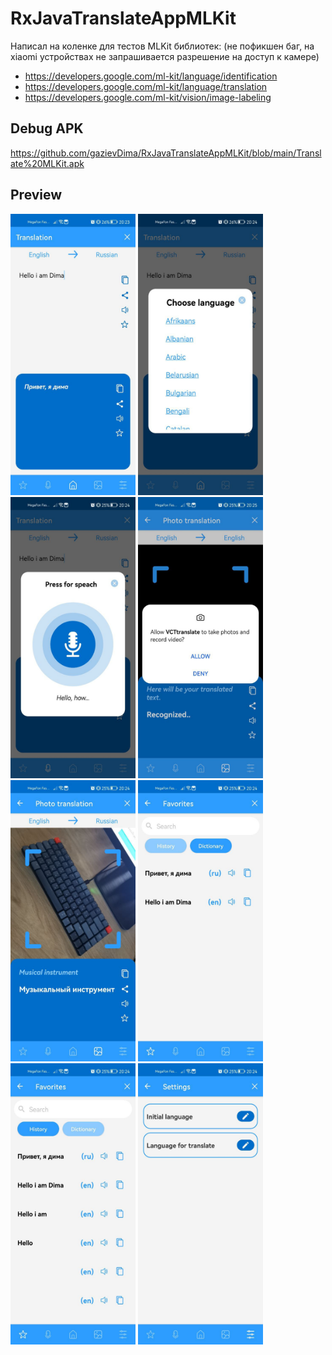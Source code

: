 # RxJavaTranslateAppMLKit

Написал на коленке для тестов MLKit библиотек:
(не пофикшен баг, на xiaomi устройствах не запрашивается разрешение на доступ к камере)
- https://developers.google.com/ml-kit/language/identification
- https://developers.google.com/ml-kit/language/translation
- https://developers.google.com/ml-kit/vision/image-labeling

## Debug APK
https://github.com/gazievDima/RxJavaTranslateAppMLKit/blob/main/Translate%20MLKit.apk

## Preview

<img src="https://github.com/gazievDima/RxJavaTranslateAppMLKit/blob/main/1.jpg" width="200" height="450">
<img src="https://github.com/gazievDima/RxJavaTranslateAppMLKit/blob/main/2.jpg" width="200" height="450">
<img src="https://github.com/gazievDima/RxJavaTranslateAppMLKit/blob/main/3.jpg" width="200" height="450">
<img src="https://github.com/gazievDima/RxJavaTranslateAppMLKit/blob/main/4.jpg" width="200" height="450">
<img src="https://github.com/gazievDima/RxJavaTranslateAppMLKit/blob/main/5.jpg" width="200" height="450">
<img src="https://github.com/gazievDima/RxJavaTranslateAppMLKit/blob/main/6.jpg" width="200" height="450">
<img src="https://github.com/gazievDima/RxJavaTranslateAppMLKit/blob/main/7.jpg" width="200" height="450">
<img src="https://github.com/gazievDima/RxJavaTranslateAppMLKit/blob/main/8.jpg" width="200" height="450">

